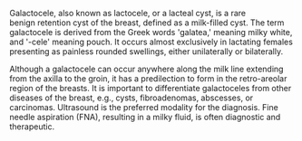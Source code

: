 Galactocele, also known as lactocele, or a lacteal cyst, is a rare benign retention cyst of the breast, defined as a milk-filled cyst. The term galactocele is derived from the Greek words 'galatea,' meaning milky white, and '-cele' meaning pouch. It occurs almost exclusively in lactating females presenting as painless rounded swellings, either unilaterally or bilaterally.

Although a galactocele can occur anywhere along the milk line extending from the axilla to the groin, it has a predilection to form in the retro-areolar region of the breasts. It is important to differentiate galactoceles from other diseases of the breast, e.g., cysts, fibroadenomas, abscesses, or carcinomas. Ultrasound is the preferred modality for the diagnosis. Fine needle aspiration (FNA), resulting in a milky fluid, is often diagnostic and therapeutic.